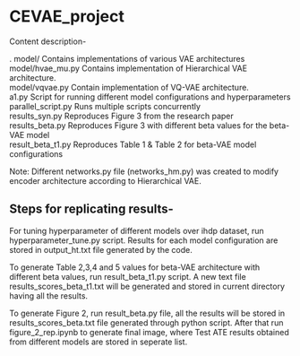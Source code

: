 # CEVAE_project

Content description-
 
.
 model/                  Contains implementations of various VAE architectures <br>
 model/hvae_mu.py        Contains implementation of Hierarchical VAE architecture. <br>
 model/vqvae.py          Contain implementation of VQ-VAE architecture. <br>
 a1.py                   Script for running different model configurations and hyperparameters <br>
 parallel_script.py      Runs multiple scripts concurrently <br>
 results_syn.py          Reproduces Figure 3 from the research paper <br>
 results_beta.py         Reproduces Figure 3 with different beta values for the beta-VAE model <br>
 result_beta_t1.py       Reproduces Table 1 & Table 2 for beta-VAE model configurations <br>


Note: Different networks.py file (networks_hm.py) was created to modify encoder architecture according to Hierarchical VAE. 
 
## Steps for replicating results-

For tuning hyperparameter of different models over ihdp dataset, run hyperparameter_tune.py script. Results for each model configuration are stored in output_ht.txt file generated by the code.

To generate Table 2,3,4 and 5 values for beta-VAE architecture with different beta values, run result_beta_t1.py script. A new text file results_scores_beta_t1.txt will be generated and stored in current directory having all the results.

To generate Figure 2, run result_beta.py file, all the results will be stored in results_scores_beta.txt file generated through python script. 
After that run figure_2_rep.ipynb to generate final image, where Test ATE results obtained from different models are stored in seperate list. 
